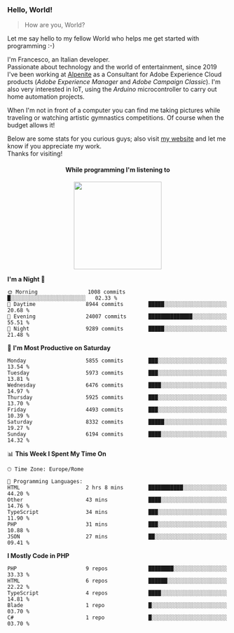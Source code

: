 ### Hello, World!

> How are you, World?

Let me say hello to my fellow World who helps me get started with programming :-)

I'm Francesco, an Italian developer.  
Passionate about technology and the world of entertainment, since 2019 I've been working at [Alpenite](https://www.alpenite.com) as a Consultant for Adobe Experience Cloud products (*Adobe Experience Manager* and *Adobe Campaign Classic*). I'm also very interested in IoT, using the *Arduino* microcontroller to carry out home automation projects.

When I'm not in front of a computer you can find me taking pictures while traveling or watching artistic gymnastics competitions. Of course when the budget allows it!

Below are some stats for you curious guys; also visit [my website](https://www.francescorega.eu) and let me know if you appreciate my work.  
Thanks for visiting!

<div align="center">
  <h4>While programming I'm listening to</h4>
  <a href="https://apps.francescorega.eu/now-playing/11147232609" target="_blank"><img src="https://apps.francescorega.eu/now-playing/11147232609" width="200"></a>
</div>

<!--START_SECTION:waka-->
**I'm a Night 🦉** 

```text
🌞 Morning                1008 commits        █░░░░░░░░░░░░░░░░░░░░░░░░   02.33 % 
🌆 Daytime                8944 commits        █████░░░░░░░░░░░░░░░░░░░░   20.68 % 
🌃 Evening                24007 commits       ██████████████░░░░░░░░░░░   55.51 % 
🌙 Night                  9289 commits        █████░░░░░░░░░░░░░░░░░░░░   21.48 % 
```
📅 **I'm Most Productive on Saturday** 

```text
Monday                   5855 commits        ███░░░░░░░░░░░░░░░░░░░░░░   13.54 % 
Tuesday                  5973 commits        ███░░░░░░░░░░░░░░░░░░░░░░   13.81 % 
Wednesday                6476 commits        ████░░░░░░░░░░░░░░░░░░░░░   14.97 % 
Thursday                 5925 commits        ███░░░░░░░░░░░░░░░░░░░░░░   13.70 % 
Friday                   4493 commits        ███░░░░░░░░░░░░░░░░░░░░░░   10.39 % 
Saturday                 8332 commits        █████░░░░░░░░░░░░░░░░░░░░   19.27 % 
Sunday                   6194 commits        ████░░░░░░░░░░░░░░░░░░░░░   14.32 % 
```


📊 **This Week I Spent My Time On** 

```text
🕑︎ Time Zone: Europe/Rome

💬 Programming Languages: 
HTML                     2 hrs 8 mins        ███████████░░░░░░░░░░░░░░   44.20 % 
Other                    43 mins             ████░░░░░░░░░░░░░░░░░░░░░   14.76 % 
TypeScript               34 mins             ███░░░░░░░░░░░░░░░░░░░░░░   11.90 % 
PHP                      31 mins             ███░░░░░░░░░░░░░░░░░░░░░░   10.88 % 
JSON                     27 mins             ██░░░░░░░░░░░░░░░░░░░░░░░   09.41 % 
```

**I Mostly Code in PHP** 

```text
PHP                      9 repos             ████████░░░░░░░░░░░░░░░░░   33.33 % 
HTML                     6 repos             ██████░░░░░░░░░░░░░░░░░░░   22.22 % 
TypeScript               4 repos             ████░░░░░░░░░░░░░░░░░░░░░   14.81 % 
Blade                    1 repo              █░░░░░░░░░░░░░░░░░░░░░░░░   03.70 % 
C#                       1 repo              █░░░░░░░░░░░░░░░░░░░░░░░░   03.70 % 
```




<!--END_SECTION:waka-->

